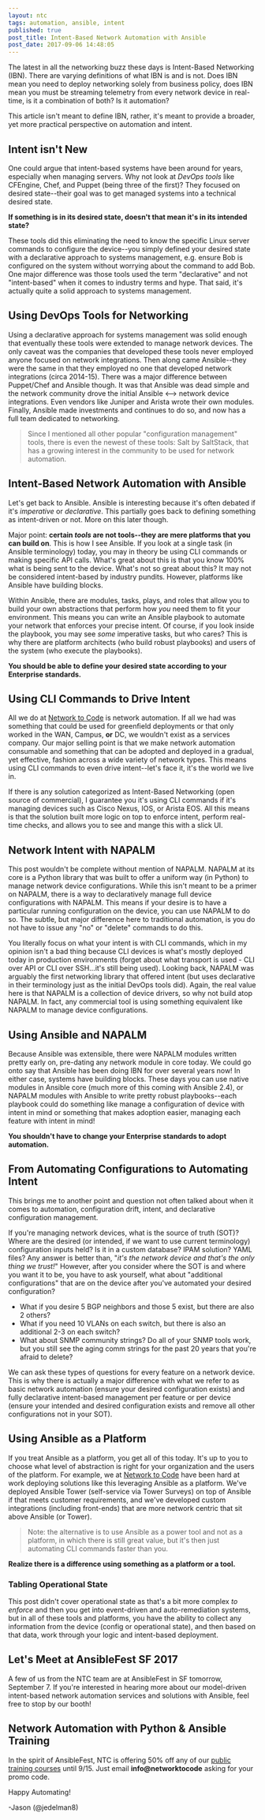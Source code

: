 ```yaml
---
layout: ntc
tags: automation, ansible, intent
published: true
post_title: Intent-Based Network Automation with Ansible
post_date: 2017-09-06 14:48:05
---
```


The latest in all the networking buzz these days is Intent-Based Networking (IBN).  There are varying definitions of what IBN is and is not.  Does IBN mean you need to deploy networking solely from business policy, does IBN mean you must be streaming telemetry from every network device in real-time, is it a combination of both?  Is it automation?

<!--more-->

This article isn't meant to define IBN, rather, it's meant to provide a broader, yet more practical perspective on automation and intent.

## Intent isn't New

One could argue that intent-based systems have been around for years, especially when managing servers.  Why not look at _DevOps tools_ like CFEngine, Chef, and Puppet (being three of the first)?  They focused on desired state--their goal was to get managed systems into a technical desired state.

**If something is in its desired state, doesn't that mean it's in its intended state?**

These tools did this eliminating the need to know the specific Linux server commands to configure the device--you simply defined your desired state with a declarative approach to systems management, e.g. ensure Bob is configured on the system without worrying about the command to add Bob.  One major difference was those tools used the term "declarative" and not "intent-based" when it comes to industry terms and hype.  That said, it's actually quite a solid approach to systems management.

## Using DevOps Tools for Networking

Using a declarative approach for systems management was solid enough that eventually these tools were extended to manage network devices.  The only caveat was the companies that developed these tools never employed anyone focused on network integrations.  Then along came Ansible--they were the same in that they employed no one that developed network integrations (circa 2014-15).  There was a major difference between Puppet/Chef and Ansible though.  It was that Ansible was dead simple and the network community drove the initial Ansible <--> network device integrations.  Even vendors like Juniper and Arista wrote their own modules.  Finally, Ansible made investments and continues to do so, and now has a full team dedicated to networking.

> Since I mentioned all other popular "configuration management" tools, there is even the newest of these tools: Salt by SaltStack, that has a growing interest in the community to be used for network automation.

## Intent-Based Network Automation with Ansible

Let's get back to Ansible.  Ansible is interesting because it's often debated if it's _imperative_ or _declarative_.  This partially goes back to defining something as intent-driven or not.  More on this later though.

Major point: **certain _tools_ are not tools--they are mere platforms that you can build on**.  This is how I see Ansible.  If you look at a single task (in Ansible terminology) today, you may in theory be using CLI commands or making specific API calls.  What's great about this is that you know 100% what is being sent to the device. What's not so great about this?  It may not be considered intent-based by industry pundits.  However, platforms like Ansible have building blocks.  

Within Ansible, there are modules, tasks, plays, and roles that allow you to build your own abstractions that perform how _you_ need them to fit your environment.  This means you can write an Ansible playbook to automate your network that enforces your precise intent.  Of course, if you look inside the playbook, you may see _some_ imperative tasks, but who cares?  This is why there are platform architects (who build robust playbooks) and users of the system (who execute the playbooks).

**You should be able to define your desired state according to your Enterprise standards.**

## Using CLI Commands to Drive Intent

All we do at [Network to Code](networktocode.com) is network automation.  If all we had was something that could be used for greenfield deployments or that only worked in the WAN, Campus, **or** DC, we wouldn't exist as a services company.  Our major selling point is that we make network automation consumable and something that can be adopted and deployed in a gradual, yet effective, fashion across a wide variety of network types.  This means using CLI commands to even drive intent--let's face it, it's the world we live in. 

If there is any solution categorized as Intent-Based Networking (open source of commercial), I guarantee you it's using CLI commands if it's managing devices such as Cisco Nexus, IOS, or Arista EOS.  All this means is that the solution built more logic on top to enforce intent, perform real-time checks, and allows you to see and mange this with a slick UI.

## Network Intent with NAPALM

This post wouldn't be complete without mention of NAPALM.  NAPALM at its core is a Python library that was built to offer a uniform way (in Python) to manage network device configurations.  While this isn't meant to be a primer on NAPALM, there is a way to declaratively manage full device configurations with NAPALM.  This means if your desire is to have a particular running configuration on the device, you can use NAPALM to do so.  The subtle, but major difference here to traditional automation, is you do not have to issue any "no" or "delete" commands to do this.  

You literally focus on what your intent is with CLI commands, which in my opinion isn't a bad thing because CLI devices is what's mostly deployed today in production environments (forget about what transport is used - CLI over API or CLI over SSH...it's still being used).  Looking back, NAPALM was arguably the first networking library that offered intent (but uses declarative in their terminology just as the initial DevOps tools did).  Again, the real value here is that NAPALM is a collection of device drivers, so why not build atop NAPALM.  In fact, any commercial tool is using something equivalent like NAPALM to manage device configurations.

## Using Ansible and NAPALM

Because Ansible was extensible, there were NAPALM modules written pretty early on, pre-dating any network module in core today.  We could go onto say that Ansible has been doing IBN for over several years now!  In either case, systems have building blocks.  These days you can use native modules in Ansible core (much more of this coming with Ansible 2.4), or NAPALM modules with Ansible to write pretty robust playbooks--each playbook could do something like manage a configuration of device with intent in mind or something that makes adoption easier, managing each feature with intent in mind!  

**You shouldn't have to change your Enterprise standards to adopt automation.**

## From Automating Configurations to Automating Intent

This brings me to another point and question not often talked about when it comes to automation, configuration drift, intent, and declarative configuration management. 

If you're managing network devices, what is the source of truth (SOT)?  Where are the desired (or intended, if we want to use current terminology) configuration inputs held?  Is it in a custom database? IPAM solution? YAML files?  Any answer is better than, "_it's the network device and that's the only thing we trust!_"  However, after you consider where the SOT is and where you want it to be, you have to ask yourself, what about "additional configurations" that are on the device after you've automated your desired configuration?

* What if you desire 5 BGP neighbors and those 5 exist, but there are also 2 others?  
* What if you need 10 VLANs on each switch, but there is also an additional 2-3 on each switch?
* What about SNMP community strings?  Do all of your SNMP tools work, but you still see the aging comm strings for the past 20 years that you're afraid to delete?

We can ask these types of questions for every feature on a network device.  This is why there is actually a major difference with what we refer to as basic network automation (ensure your desired configuration exists) and fully declarative intent-based management per feature or per device (ensure your intended and desired configuration exists and remove all other configurations not in your SOT).

## Using Ansible as a Platform

If you treat Ansible as a platform, you get all of this today.  It's up to you to choose what level of abstraction is right for your organization and the users of the platform.  For example, we at [Network to Code](networktocode.com) have been hard at work deploying solutions like this leveraging Ansible as a platform.  We've deployed Ansible Tower (self-service via Tower Surveys) on top of Ansible if that meets customer requirements, and we've developed custom integrations (including front-ends) that are more network centric that sit above Ansible (or Tower).

> Note: the alternative is to use Ansible as a power tool and not as a platform, in which there is still great value, but it's then just automating CLI commands faster than you. 

**Realize there is a difference using something as a platform or a tool.**

### Tabling Operational State

This post didn't cover operational state as that's a bit more complex _to enforce_ and then you get into event-driven and auto-remediation systems, but in all of these tools and platforms, you have the ability to collect any information from the device (config or operational state), and then based on that data, work through your logic and intent-based deployment.

## Let's Meet at AnsibleFest SF 2017

A few of us from the NTC team are at AnsibleFest in SF tomorrow, September 7.  If you're interested in hearing more about our model-driven intent-based network automation services and solutions with Ansible, feel free to stop by our booth!  

## Network Automation with Python & Ansible Training 

In the spirit of AnsibleFest, NTC is offering 50% off any of our [public training courses](http://networktocode.com/products/training/) until 9/15.  Just email **info@networktocode** asking for your promo code. 

Happy Automating!

-Jason (@jedelman8)




